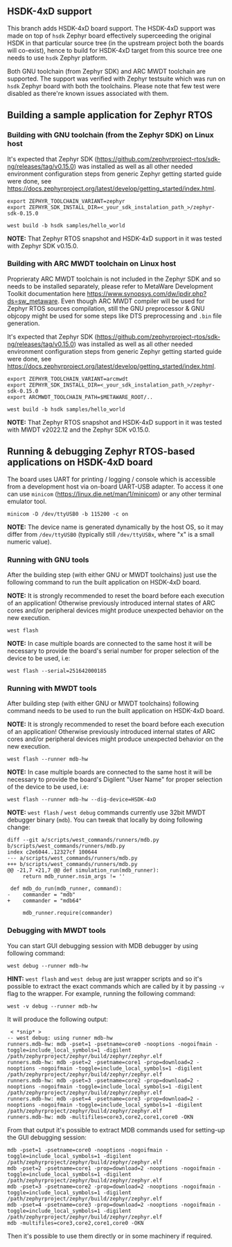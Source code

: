 ## HSDK-4xD support

This branch adds HSDK-4xD board support. The HSDK-4xD support was made on top of `hsdk` Zephyr board effectively superceeding the original HSDK in that particular source tree (in the upstream project both the boards will co-exist), hence to build for HSDK-4xD target from this source tree one needs to use `hsdk` Zephyr platform.

Both GNU toolchain (from Zephyr SDK) and ARC MWDT toolchain are supported. The support was verified with Zephyr testsuite which was run on `hsdk` Zephyr board with both the toolchains. Please note that few test were disabled as there're known issues associated with them.

## Building a sample application for Zephyr RTOS

### Building with GNU toolchain (from the Zephyr SDK) on Linux host

It's expected that Zephyr SDK (https://github.com/zephyrproject-rtos/sdk-ng/releases/tag/v0.15.0) was installed as well as all other needed environment configuration steps from generic Zephyr getting started guide were done, see https://docs.zephyrproject.org/latest/develop/getting_started/index.html.

```
export ZEPHYR_TOOLCHAIN_VARIANT=zephyr
export ZEPHYR_SDK_INSTALL_DIR=<_your_sdk_instalation_path_>/zephyr-sdk-0.15.0

west build -b hsdk samples/hello_world
```

**NOTE:** That Zephyr RTOS snapshot and HSDK-4xD support in it was tested with Zephyr SDK v0.15.0.

### Building with ARC MWDT toolchain on Linux host

Proprieraty ARC MWDT toolchain is not included in the Zephyr SDK and so needs to be installed separately, please refer to MetaWare Development Toolkit documentation here https://www.synopsys.com/dw/ipdir.php?ds=sw_metaware. Even though ARC MWDT compiler will be used for Zephyr RTOS sources compilation, still the GNU preprocessor & GNU objcopy might be used for some steps like DTS preprocessing and `.bin` file generation.

It's expected that Zephyr SDK (https://github.com/zephyrproject-rtos/sdk-ng/releases/tag/v0.15.0) was installed as well as all other needed environment configuration steps from generic Zephyr getting started guide were done, see https://docs.zephyrproject.org/latest/develop/getting_started/index.html.

```
export ZEPHYR_TOOLCHAIN_VARIANT=arcmwdt
export ZEPHYR_SDK_INSTALL_DIR=<_your_sdk_instalation_path_>/zephyr-sdk-0.15.0
export ARCMWDT_TOOLCHAIN_PATH=$METAWARE_ROOT/..

west build -b hsdk samples/hello_world
```

**NOTE:** That Zephyr RTOS snapshot and HSDK-4xD support in it was tested with MWDT v2022.12 and the Zephyr SDK v0.15.0.

## Running & debugging Zephyr RTOS-based applications on HSDK-4xD board

The board uses UART for printing / logging / console which is accessible from a development host via on-board UART-USB adapter. To access it one can use `minicom` (https://linux.die.net/man/1/minicom) or any other terminal emulator tool.

```
minicom -D /dev/ttyUSB0 -b 115200 -c on
```

**NOTE:** The device name is generated dynamically by the host OS, so it may differ from `/dev/ttyUSB0` (typically still `/dev/ttyUSBx`, where "x" is a small numeric value).

### Running with GNU tools

After the building step (with either GNU or MWDT toolchains) just use the following command to run the built application on HSDK-4xD board.

**NOTE:** It is strongly recommended to reset the board before each execution of an application! Otherwise previously introduced internal states of ARC cores and/or peripheral devices might produce unexpected behavior on the new execution.

```
west flash
```

**NOTE:** In case multiple boards are connected to the same host it will be necessary to provide the board's serial number for proper selection of the device to be used, i.e:

```
west flash --serial=251642000185
```

### Running with MWDT tools

After building step (with either GNU or MWDT toolchains) following command needs to be used to run the built application on HSDK-4xD board.

**NOTE:** It is strongly recommended to reset the board before each execution of an application! Otherwise previously introduced internal states of ARC cores and/or peripheral devices might produce unexpected behavior on the new execution.

```
west flash --runner mdb-hw
```

**NOTE:** In case multiple boards are connected to the same host it will be necessary to provide the board's Digilent "User Name" for proper selection of the device to be used, i.e:

```
west flash --runner mdb-hw --dig-device=HSDK-4xD
```

**NOTE:** `west flash` / `west debug` commands currently use 32bit MWDT debugger binary (`mdb`).
You can tweak that locally by doing following change:

```
diff --git a/scripts/west_commands/runners/mdb.py b/scripts/west_commands/runners/mdb.py
index c2e6044..12327cf 100644
--- a/scripts/west_commands/runners/mdb.py
+++ b/scripts/west_commands/runners/mdb.py
@@ -21,7 +21,7 @@ def simulation_run(mdb_runner):
     return mdb_runner.nsim_args != ''

 def mdb_do_run(mdb_runner, command):
-    commander = "mdb"
+    commander = "mdb64"

     mdb_runner.require(commander)
```

### Debugging with MWDT tools

You can start GUI debugging session with MDB debugger by using following command:

```
west debug --runner mdb-hw
```

**HINT:** `west flash` and `west debug` are just wrapper scripts and so it's possible to extract the exact commands which are called by it by passing `-v` flag to the wrapper.
For example, running the following command:

```
west -v debug --runner mdb-hw
```

It will produce the following output:
```
 < *snip* >
-- west debug: using runner mdb-hw
runners.mdb-hw: mdb -pset=1 -psetname=core0 -nooptions -nogoifmain -toggle=include_local_symbols=1 -digilent /path/zephyrproject/zephyr/build/zephyr/zephyr.elf
runners.mdb-hw: mdb -pset=2 -psetname=core1 -prop=download=2 -nooptions -nogoifmain -toggle=include_local_symbols=1 -digilent /path/zephyrproject/zephyr/build/zephyr/zephyr.elf
runners.mdb-hw: mdb -pset=3 -psetname=core2 -prop=download=2 -nooptions -nogoifmain -toggle=include_local_symbols=1 -digilent /path/zephyrproject/zephyr/build/zephyr/zephyr.elf
runners.mdb-hw: mdb -pset=4 -psetname=core3 -prop=download=2 -nooptions -nogoifmain -toggle=include_local_symbols=1 -digilent /path/zephyrproject/zephyr/build/zephyr/zephyr.elf
runners.mdb-hw: mdb -multifiles=core3,core2,core1,core0 -OKN
```

From that output it's possible to extract MDB commands used for setting-up the GUI debugging session:

```
mdb -pset=1 -psetname=core0 -nooptions -nogoifmain -toggle=include_local_symbols=1 -digilent /path/zephyrproject/zephyr/build/zephyr/zephyr.elf
mdb -pset=2 -psetname=core1 -prop=download=2 -nooptions -nogoifmain -toggle=include_local_symbols=1 -digilent /path/zephyrproject/zephyr/build/zephyr/zephyr.elf
mdb -pset=3 -psetname=core2 -prop=download=2 -nooptions -nogoifmain -toggle=include_local_symbols=1 -digilent /path/zephyrproject/zephyr/build/zephyr/zephyr.elf
mdb -pset=4 -psetname=core3 -prop=download=2 -nooptions -nogoifmain -toggle=include_local_symbols=1 -digilent /path/zephyrproject/zephyr/build/zephyr/zephyr.elf
mdb -multifiles=core3,core2,core1,core0 -OKN
```

Then it's possible to use them directly or in some machinery if required.
